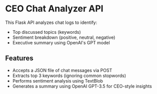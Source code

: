 # CEO Chat Analyzer API

This Flask API analyzes chat logs to identify:
- Top discussed topics (keywords)
- Sentiment breakdown (positive, neutral, negative)
- Executive summary using OpenAI's GPT model

## Features

- Accepts a JSON file of chat messages via POST
- Extracts top 3 keywords (ignoring common stopwords)
- Performs sentiment analysis using TextBlob
- Generates a summary using OpenAI GPT-3.5 for CEO-style insights

